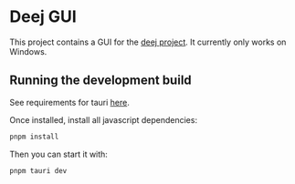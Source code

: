 # Deej GUI

This project contains a GUI for the [deej project](https://github.com/omriharel/deej).
It currently only works on Windows.

## Running the development build

See requirements for tauri [here](https://tauri.app/v1/guides/getting-started/prerequisites).

Once installed, install all javascript dependencies:

```bash
pnpm install
```

Then you can start it with:

```bash
pnpm tauri dev
```

